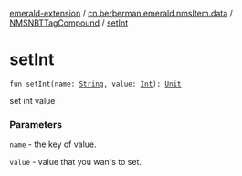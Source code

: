 [emerald-extension](../../index.md) / [cn.berberman.emerald.nmsItem.data](../index.md) / [NMSNBTTagCompound](index.md) / [setInt](.)

# setInt

`fun setInt(name: `[`String`](https://kotlinlang.org/api/latest/jvm/stdlib/kotlin/-string/index.html)`, value: `[`Int`](https://kotlinlang.org/api/latest/jvm/stdlib/kotlin/-int/index.html)`): `[`Unit`](https://kotlinlang.org/api/latest/jvm/stdlib/kotlin/-unit/index.html)

set int value

### Parameters

`name` - the key of value.

`value` - value that you wan's to set.